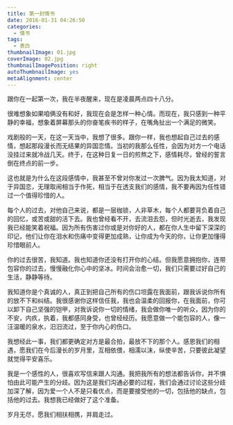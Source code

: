 ```yaml
---
title: 第一封情书
date: 2016-01-31 04:26:50
categories:
  - 情书
tags:
  - 表白
thumbnailImage: 01.jpg
coverImage: 02.jpg
thumbnailImagePosition: right
autoThumbnailImage: yes
metaAlignment: center
---
```

跟你在一起第一次，我在半夜醒来，现在是凌晨两点四十八分。

很难想象如果咱俩没有和好，我现在会是怎样一种心情。而现在，我只感到一种平静的幸福，想象着屏幕那头的你奋笔疾书的样子，在嘴角扯出一个满足的微笑。
<!-- more -->
戏剧般的一天，在这一天当中，我想了很多。跟你一样，我也想起自己过去的感情，想起那段漫长而无结果的异国恋情。当初的我那么任性，会因为对方一个电话没挂过来就冷战几天。终于，在这种日复一日的煎熬之下，感情耗尽，曾经的誓言倒在终点的前一步。

这也就是为什么在这段感情中，我甚至不曾对你发过一次脾气。因为我太知道，对于异国恋，无理取闹相当于作死，相当于在透支我们的感情，我不要再因为任性错过一个值得珍惜的人。

每个人的过去，对他自己来说，都是一层枷锁，人非草木，每个人都要背负着自己的回忆，或苦或甜的活下去。我也曾经看不开，去流泪去怨，但时光逝去，我发现我已经能笑着祝福。因为所有伤害过你或是对你好的人，都在你人生中留下深深的印记，他们让你在泪水和伤痛中变得更加成熟，让你成为今天的你，让你更加懂得珍惜眼前人。

你的过去很苦，我知道。我也知道你还没有打开你的心结。但我愿意拥抱你，连带包容你的过去，慢慢融化你心中的坚冰。时间会治愈一切，我们只需要过好自己的生活，静静等待。

我知道你是个真诚的人，真正到把自己所有的伤口坦露在我面前，跟我诉说你所有的放不下和纠结。我很感谢你这样信任我，我也会温柔的回报你，在我面前，你可以卸下自己坚强的铠甲，对我诉说你一切的情绪，我会做你唯一的听众，因为你的不安，内疚，执着，我都感同身受，也曾经经历。我愿意做一个能包容的人，像一汪温暖的泉水，汨汨流过，至于你内心的伤口。

我想经此一事，我们都更确定对方是最合拍，最放不下的那个人。感恩我们的相遇，愿我们在今后漫长的岁月里，互相依偎，相濡以沫，纵使辛苦，只要彼此凝望就觉得平安喜乐。

我是一个感性的人，很喜欢写信来跟人沟通。我把我所有的想法都告诉你，并不惧怕由此可能产生的分歧。因为这是我们沟通必要的过程，我们会通过讨论这些分歧加深了解，因为爱一个人不是只看优点，而是要接受他的一切，包括他的缺点，包括他的过去。我想我已经做好了这个准备。

岁月无尽，愿我们相扶相携，并肩走过。